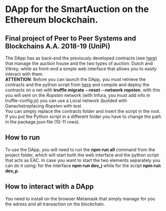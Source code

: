 # DApp for the SmartAuction on the Ethereum blockchain.
## Final project of Peer to Peer Systems and Blockchains A.A. 2018-19 (UniPi)
The DApp has as back-end the previously developed contracts (see [here](https://github.com/Ruggiero-Santo/SmartAuction)) that manage the auction house and the two types of auction: Dutch and Vikrey; while as front-end a simple web interface that allows you to easily interact with them.\
**ATTENTION**: Before you can launch the DApp, you must retrieve the contracts and the python script from [here](https://github.com/Ruggiero-Santo/SmartAuction) and compile and deploy the contracts on a net with **truffle migrate --reset --network ropsten**, with this you will sent on the *Ropsten* network (with Infura, you must add info in truffle-config.js) you can use a Local network (builded with Ganache)replacing *Ropsten* with *test*. \
You can simply replace the contracts folder and insert the scirpt in the root. If you put the Python script in a different folder you have to change the path in the package.json file (10-11 rows).

## How to run
To use the DApp, you will need to run the **npm run all** command from the project folder, which will start both the web interface and the python script that acts as EAC. In case you want to start the two elements separately you can do it using: for the interface **npm run dev_j** while for the script **npm run dev_p**.

## How to interact with a DApp
You need to install on the browser Metamask that simply manage for you the adress and all transaction on the blockchain.